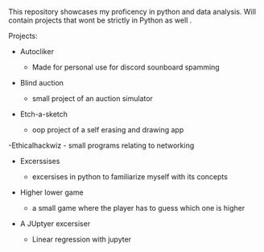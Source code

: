 This repository showcases my proficency in python and data analysis.
Will contain projects that wont be strictly in Python as well .

Projects:
  
  - Autocliker
    - Made for personal use for discord sounboard spamming
  
  - Blind auction
      - small project of an auction simulator
  
  - Etch-a-sketch
    - oop project of a self erasing and drawing app
  
  -Ethicalhackwiz
    - small programs relating to networking

  - Excerssises
    - excersises in python to familiarize myself with its concepts
  
  - Higher lower game
    - a small game where the player has to guess which one is higher
  - A JUptyer excersiser
    - Linear regression with jupyter
